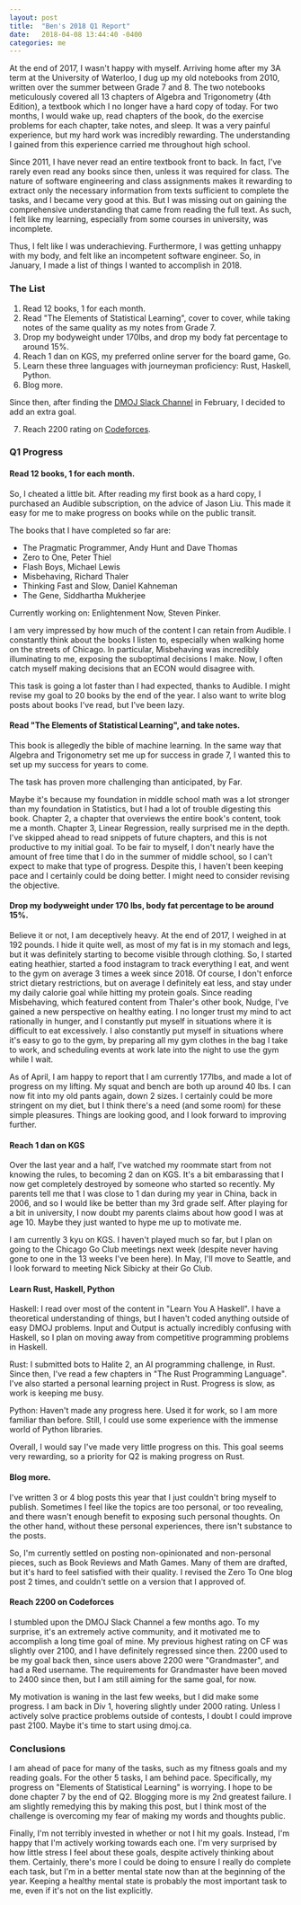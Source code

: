 ```yaml
---
layout: post
title:  "Ben's 2018 Q1 Report"
date:   2018-04-08 13:44:40 -0400
categories: me
---
```


At the end of 2017, I wasn't happy with myself. Arriving home after my 3A term at the University of Waterloo, I dug up my old notebooks from 2010, written over the summer between Grade 7 and 8. The two notebooks meticulously covered all 13 chapters of Algebra and Trigonometry (4th Edition), a textbook which I no longer have a hard copy of today. For two months, I would wake up, read chapters of the book, do the exercise problems for each chapter, take notes, and sleep. It was a very painful experience, but my hard work was incredibly rewarding. The understanding I gained from this experience carried me throughout high school.

Since 2011, I have never read an entire textbook front to back. In fact, I've rarely even read any books since then, unless it was required for class. The nature of software engineering and class assignments makes it rewarding to extract only the necessary information from texts sufficient to complete the tasks, and I became very good at this. But I was missing out on gaining the comprehensive understanding that came from reading the full text. As such, I felt like my learning, especially from some courses in university, was incomplete.

Thus, I felt like I was underachieving. Furthermore, I was getting unhappy with my body, and felt like an incompetent software engineer. So, in January, I made a list of things I wanted to accomplish in 2018.

### The List 

1. Read 12 books, 1 for each month.
2. Read "The Elements of Statistical Learning", cover to cover, while taking notes of the same quality as my notes from Grade 7.
3. Drop my bodyweight under 170lbs, and drop my body fat percentage to around 15%.
4. Reach 1 dan on KGS, my preferred online server for the board game, Go.
5. Learn these three languages with journeyman proficiency: Rust, Haskell, Python.
6. Blog more.

Since then, after finding the [DMOJ Slack Channel](https://dmoj.ca) in February, I decided to add an extra goal.

7. Reach 2200 rating on [Codeforces](https://codeforces.com).

### Q1 Progress

#### Read 12 books, 1 for each month.

So, I cheated a little bit. After reading my first book as a hard copy, I purchased an Audible subscription, on the advice of Jason Liu. This made it easy for me to make progress on books while on the public transit.

The books that I have completed so far are: 

- The Pragmatic Programmer, Andy Hunt and Dave Thomas
- Zero to One, Peter Thiel
- Flash Boys, Michael Lewis
- Misbehaving, Richard Thaler
- Thinking Fast and Slow, Daniel Kahneman
- The Gene, Siddhartha Mukherjee

Currently working on: Enlightenment Now, Steven Pinker.

I am very impressed by how much of the content I can retain from Audible. I constantly think about the books I listen to, especially when walking home on the streets of Chicago. In particular, Misbehaving was incredibly illuminating to me, exposing the suboptimal decisions I make. Now, I often catch myself making decisions that an ECON would disagree with.

This task is going a lot faster than I had expected, thanks to Audible. I might revise my goal to 20 books by the end of the year. I also want to write blog posts about books I've read, but I've been lazy.  

#### Read "The Elements of Statistical Learning", and take notes.

This book is allegedly the bible of machine learning. In the same way that Algebra and Trigonometry set me up for success in grade 7, I wanted this to set up my success for years to come. 

The task has proven more challenging than anticipated, by Far.

Maybe it's because my foundation in middle school math was a lot stronger than my foundation in Statistics, but I had a lot of trouble digesting this book. Chapter 2, a chapter that overviews the entire book's content, took me a month. Chapter 3, Linear Regression, really surprised me in the depth. I've skipped ahead to read snippets of future chapters, and this is not productive to my initial goal. To be fair to myself, I don't nearly have the amount of free time that I do in the summer of middle school, so I can't expect to make that type of progress. Despite this, I haven't been keeping pace and I certainly could be doing better. I might need to consider revising the objective.

#### Drop my bodyweight under 170 lbs, body fat percentage to be around 15%.

Believe it or not, I am deceptively heavy. At the end of 2017, I weighed in at 192 pounds. I hide it quite well, as most of my fat is in my stomach and legs, but it was definitely starting to become visible through clothing. So, I started eating heathier, started a food instagram to track everything I eat, and went to the gym on average 3 times a week since 2018. Of course, I don't enforce strict dietary restrictions, but on average I definitely eat less, and stay under my daily calorie goal while hitting my protein goals. Since reading Misbehaving, which featured content from Thaler's other book, Nudge, I've gained a new perspective on healthy eating. I no longer trust my mind to act rationally in hunger, and I constantly put myself in situations where it is difficult to eat excessively. I also constantly put myself in situations where it's easy to go to the gym, by preparing all my gym clothes in the bag I take to work, and scheduling events at work late into the night to use the gym while I wait.

As of April, I am happy to report that I am currently 177lbs, and made a lot of progress on my lifting. My squat and bench are both up around 40 lbs. I can now fit into my old pants again, down 2 sizes. I certainly could be more stringent on my diet, but I think there's a need (and some room) for these simple pleasures. Things are looking good, and I look forward to improving further.

#### Reach 1 dan on KGS 

Over the last year and a half, I've watched my roommate start from not knowing the rules, to becoming 2 dan on KGS. It's a bit embarassing that I now get completely destroyed by someone who started so recently. My parents tell me that I was close to 1 dan during my year in China, back in 2006, and so I would like be better than my 3rd grade self. After playing for a bit in university, I now doubt my parents claims about how good I was at age 10. Maybe they just wanted to hype me up to motivate me.

I am currently 3 kyu on KGS. I haven't played much so far, but I plan on going to the Chicago Go Club meetings next week (despite never having gone to one in the 13 weeks I've been here). In May, I'll move to Seattle, and I look forward to meeting Nick Sibicky at their Go Club.

#### Learn Rust, Haskell, Python

Haskell: I read over most of the content in "Learn You A Haskell". I have a theoretical understanding of things, but I haven't coded anything outside of easy DMOJ problems. Input and Output is actually incredibly confusing with Haskell, so I plan on moving away from competitive programming problems in Haskell.

Rust: I submitted bots to Halite 2, an AI programming challenge, in Rust. Since then, I've read a few chapters in "The Rust Programming Language". I've also started a personal learning project in Rust. Progress is slow, as work is keeping me busy.

Python: Haven't made any progress here. Used it for work, so I am more familiar than before. Still, I could use some experience with the immense world of Python libraries.

Overall, I would say I've made very little progress on this. This goal seems very rewarding, so a priority for Q2 is making progress on Rust.

#### Blog more.

I've written 3 or 4 blog posts this year that I just couldn't bring myself to publish. Sometimes I feel like the topics are too personal, or too revealing, and there wasn't enough benefit to exposing such personal thoughts. On the other hand, without these personal experiences, there isn't substance to the posts. 

So, I'm currently settled on posting non-opinionated and non-personal pieces, such as Book Reviews and Math Games. Many of them are drafted, but it's hard to feel satisfied with their quality. I revised the Zero To One blog post 2 times, and couldn't settle on a version that I approved of.

#### Reach 2200 on Codeforces

I stumbled upon the DMOJ Slack Channel a few months ago. To my surprise, it's an extremely active community, and it motivated me to accomplish a long time goal of mine. My previous highest rating on CF was slightly over 2100, and I have definitely regressed since then. 2200 used to be my goal back then, since users above 2200 were "Grandmaster", and had a Red username. The requirements for Grandmaster have been moved to 2400 since then, but I am still aiming for the same goal, for now.

My motivation is waning in the last few weeks, but I did make some progress. I am back in Div 1, hovering slightly under 2000 rating. Unless I actively solve practice problems outside of contests, I doubt I could improve past 2100. Maybe it's time to start using dmoj.ca.

### Conclusions

I am ahead of pace for many of the tasks, such as my fitness goals and my reading goals. For the other 5 tasks, I am behind pace. Specifically, my progress on "Elements of Statistical Learning" is worrying. I hope to be done chapter 7 by the end of Q2. Blogging more is my 2nd greatest failure. I am slightly remedying this by making this post, but I think most of the challenge is overcoming my fear of making my words and thoughts public.

Finally, I'm not terribly invested in whether or not I hit my goals. Instead, I'm happy that I'm actively working towards each one. I'm very surprised by how little stress I feel about these goals, despite actively thinking about them. Certainly, there's more I could be doing to ensure I really do complete each task, but I'm in a better mental state now than at the beginning of the year. Keeping a healthy mental state is probably the most important task to me, even if it's not on the list explicitly.
